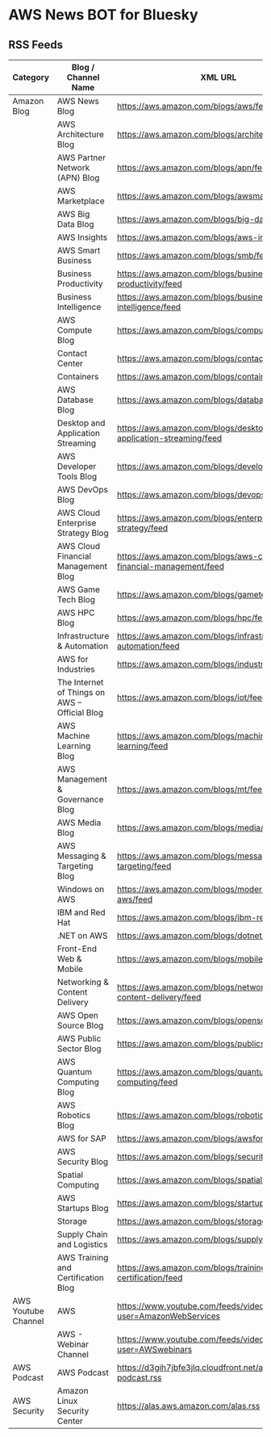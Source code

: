 # AWS News BOT for Bluesky

## RSS Feeds

| Category            | Blog / Channel Name                           | XML URL                                                             | Support |
| ------------------- | --------------------------------------------- | ------------------------------------------------------------------- | :-----: |
| Amazon Blog         | AWS News Blog                                 | https://aws.amazon.com/blogs/aws/feed                               |    ✅    |
|                     | AWS Architecture Blog                         | https://aws.amazon.com/blogs/architecture/feed                      |    ✅    |
|                     | AWS Partner Network (APN) Blog                | https://aws.amazon.com/blogs/apn/feed                               |    ✅    |
|                     | AWS Marketplace                               | https://aws.amazon.com/blogs/awsmarketplace/feed                    |    ✅    |
|                     | AWS Big Data Blog                             | https://aws.amazon.com/blogs/big-data/feed                          |    ✅    |
|                     | AWS Insights                                  | https://aws.amazon.com/blogs/aws-insights/feed                      |    ✅    |
|                     | AWS Smart Business                            | https://aws.amazon.com/blogs/smb/feed                               |    ✅    |
|                     | Business Productivity                         | https://aws.amazon.com/blogs/business-productivity/feed             |    ✅    |
|                     | Business Intelligence                         | https://aws.amazon.com/blogs/business-intelligence/feed             |    ✅    |
|                     | AWS Compute Blog                              | https://aws.amazon.com/blogs/compute/feed                           |    ✅    |
|                     | Contact Center                                | https://aws.amazon.com/blogs/contact-center/feed                    |    ✅    |
|                     | Containers                                    | https://aws.amazon.com/blogs/containers/feed                        |    ✅    |
|                     | AWS Database Blog                             | https://aws.amazon.com/blogs/database/feed                          |    ✅    |
|                     | Desktop and Application Streaming             | https://aws.amazon.com/blogs/desktop-and-application-streaming/feed |    ✅    |
|                     | AWS Developer Tools Blog                      | https://aws.amazon.com/blogs/developer/feed                         |    ✅    |
|                     | AWS DevOps Blog                               | https://aws.amazon.com/blogs/devops/feed                            |    ✅    |
|                     | AWS Cloud Enterprise Strategy Blog            | https://aws.amazon.com/blogs/enterprise-strategy/feed               |    ✅    |
|                     | AWS Cloud Financial Management Blog           | https://aws.amazon.com/blogs/aws-cloud-financial-management/feed    |    ✅    |
|                     | AWS Game Tech Blog                            | https://aws.amazon.com/blogs/gametech/feed                          |    ✅    |
|                     | AWS HPC Blog                                  | https://aws.amazon.com/blogs/hpc/feed                               |    ✅    |
|                     | Infrastructure & Automation                   | https://aws.amazon.com/blogs/infrastructure-and-automation/feed     |    ✅    |
|                     | AWS for Industries                            | https://aws.amazon.com/blogs/industries/feed                        |    ✅    |
|                     | The Internet of Things on AWS – Official Blog | https://aws.amazon.com/blogs/iot/feed                               |    ✅    |
|                     | AWS Machine Learning Blog                     | https://aws.amazon.com/blogs/machine-learning/feed                  |    ✅    |
|                     | AWS Management & Governance Blog              | https://aws.amazon.com/blogs/mt/feed                                |    ✅    |
|                     | AWS Media Blog                                | https://aws.amazon.com/blogs/media/feed                             |    ✅    |
|                     | AWS Messaging & Targeting Blog                | https://aws.amazon.com/blogs/messaging-and-targeting/feed           |    ✅    |
|                     | Windows on AWS                                | https://aws.amazon.com/blogs/modernizing-with-aws/feed              |    ✅    |
|                     | IBM and Red Hat                               | https://aws.amazon.com/blogs/ibm-redhat/feed                        |    ✅    |
|                     | .NET on AWS                                   | https://aws.amazon.com/blogs/dotnet/feed                            |    ✅    |
|                     | Front-End Web & Mobile                        | https://aws.amazon.com/blogs/mobile/feed                            |    ✅    |
|                     | Networking & Content Delivery                 | https://aws.amazon.com/blogs/networking-and-content-delivery/feed   |    ✅    |
|                     | AWS Open Source Blog                          | https://aws.amazon.com/blogs/opensource/feed                        |    ✅    |
|                     | AWS Public Sector Blog                        | https://aws.amazon.com/blogs/publicsector/feed                      |    ✅    |
|                     | AWS Quantum Computing Blog                    | https://aws.amazon.com/blogs/quantum-computing/feed                 |    ✅    |
|                     | AWS Robotics Blog                             | https://aws.amazon.com/blogs/robotics/feed                          |    ✅    |
|                     | AWS for SAP                                   | https://aws.amazon.com/blogs/awsforsap/feed                         |    ✅    |
|                     | AWS Security Blog                             | https://aws.amazon.com/blogs/security/feed                          |    ✅    |
|                     | Spatial Computing                             | https://aws.amazon.com/blogs/spatial/feed                           |    ✅    |
|                     | AWS Startups Blog                             | https://aws.amazon.com/blogs/startups/feed                          |    ✅    |
|                     | Storage                                       | https://aws.amazon.com/blogs/storage/feed                           |    ✅    |
|                     | Supply Chain and Logistics                    | https://aws.amazon.com/blogs/supply-chain/feed                      |    ✅    |
|                     | AWS Training and Certification Blog           | https://aws.amazon.com/blogs/training-and-certification/feed        |    ✅    |
| AWS Youtube Channel | AWS                                           | https://www.youtube.com/feeds/videos.xml?user=AmazonWebServices     |    ❌    |
|                     | AWS - Webinar Channel                         | https://www.youtube.com/feeds/videos.xml?user=AWSwebinars           |    ❌    |
| AWS Podcast         | AWS Podcast                                   | https://d3gih7jbfe3jlq.cloudfront.net/aws-podcast.rss               |    ❌    |
| AWS Security        | Amazon Linux Security Center                  | https://alas.aws.amazon.com/alas.rss                                |    ❌    |
